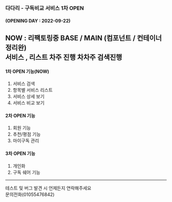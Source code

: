 ### 다다리 - 구독비교 서비스 1차 OPEN
#### (OPENING DAY : 2022-09-22)
<strong> NOW : 리팩토링중 BASE / MAIN (컴포넌트 / 컨테이너 정리완) </strong><br/>
<strong> 서비스 , 리스트 차주 진행 차차주 검색진행</strong>
---

#### 1차 OPEN 기능(NOW)

1. 서비스 검색
2. 항목별 서비스 리스트
3. 서비스 상세 보기
4. 서비스 비교 보기

#### 2차 OPEN 기능

1. 회원 기능
2. 추천/평점 기능
3. 마이구독 관리

#### 3차 OPEN 기능

1. 개인화
2. 구독 쉐어 기능

---

테스트 및 버그 발견 시 언제든지 연락해주세요<br>
문의전화(01055476842)
